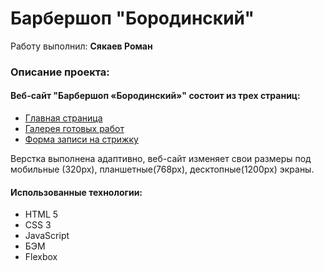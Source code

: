 <h1>Барбершоп "Бородинский"</h1>
Работу выполнил: <b>Сякаев Роман</b>
<h3>Описание проекта:</h3>
<h4>Веб-сайт "Барбершоп «Бородинский»" состоит из трех страниц:</h4>
<ul>
  <li><a href="https://romansyakaev.github.io/index.html">Главная страница</a></li>
  <li><a href="https://romansyakaev.github.io/photo.html">Галерея готовых работ</a></li>
  <li><a href="https://https://romansyakaev.github.io/form.html">Форма записи на стрижку</a></li>
</ul>

Верстка выполнена адаптивно, веб-сайт изменяет свои размеры под мобильные (320px), планшетные(768px), десктопные(1200px) экраны. 

<b><h4>Использованные технологии:</h4></b> 
<ul>
  <li>HTML 5</li>
  <li>CSS 3</li>
  <li>JavaScript</li>
  <li>БЭМ</li>
  <li>Flexbox</li>
</ul>

